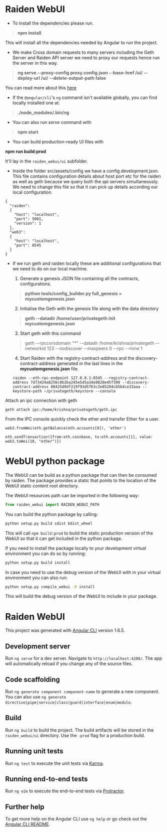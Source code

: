 # Raiden WebUI

* To install the dependencies please run.

> **npm install**.

This will install all the dependencies needed by Angular to run the project.

* We make Cross domain requests to many servers including the Geth Server and Raiden API server we need to proxy our requests hence run the server in this way.

> **ng serve --proxy-config proxy.config.json --base-href /ui/ --deploy-url /ui/ --delete-output-path false**

You can read more about this [here](https://github.com/angular/angular-cli/blob/master/docs/documentation/stories/proxy.md)

* If the `@angular/cli`'s `ng` command isn't available globally, you can find locally installed one at:

> **./node_modules/.bin/ng**

* You can also run *serve* command with

> **npm start**

* You can build production-ready UI files with

**npm run build:prod**

It'll lay in the `raiden_webui/ui` subfolder.

* Inside the folder src/assets/config we have a config.development.json. This file contains configuration details about host port etc for the raiden as well as geth because we query both the api servers simultaneously. We need to change this file so that it can pick up details according our local configuration.
```
{
  "raiden":
  {
    "host": "localhost",
    "port": 5001,
    "version": 1
  },
  "web3":
  {
    "host": "localhost",
    "port": 8545
  }
}
```

* If we run geth and raiden locally these are additional configurations that we need to do on our local machine.

	1. Generate a genesis JSON file containing all the contracts, configurations.
	> **python tools/config_builder.py full_genesis > mycustomgenesis.json**

	2. Initialise the Geth with the genesis file along with the data directory  
	> **geth --datadir /home/user/privategeth init mycustomgenesis.json**

	3. Start geth with this command
	> geth --rpccorsdomain "*" --datadir /home/krishna/privategeth --networkid 123 --nodiscover --maxpeers 0 --rpc --mine 1

	4. Start Raiden with the registry-contract-address and the discovery-contract-address generated in the last lines in the **mycustomgenesis.json**
file.
	```
    raiden --eth-rpc-endpoint 127.0.0.1:8545 --registry-contract-address 7d73424a8256c0b2ba245e5d5a3de8820e45f390 --discovery-contract-address 08425d9df219f93d5763c3e85204cb5b4ce33aaa --keystore-path ~/privategeth/keystore --console
    ```

 Attach an ipc connection with geth
 ```
 geth attach ipc:/home/krishna/privategeth/geth.ipc
 ```

 From the IPC console quickly check the ether and transfer Ether for a user.
 ```
 web3.fromWei(eth.getBalance(eth.accounts[0]), 'ether')

 eth.sendTransaction({from:eth.coinbase, to:eth.accounts[1], value: web3.toWei(10, "ether")})

```

# WebUI python package

The WebUI can be build as a python package that can then be consumed by raiden.
The package provides a static that points to the location of the WebUI static content root directory.

The WebUI resources path can be imported in the following way:
 
```python
from raiden_webui import RAIDEN_WEBUI_PATH
```
 
You can build the python package by calling:

```bash
python setup.py build sdist bdist_wheel
```

This will call `npm build:prod` to build the static production version of the WebUI so 
that it can get included in the python package.

If you need to install the package locally to your development virtual environment you can do
so by running:

```bash
python setup.py build install
```

In case you need to use the debug version of the WebUI with in your virtual environment you can also
run: 

```bash
python setup.py compile_webui -D install
``` 

This will build the debug version of the WebUI to include in your package. 


# Raiden WebUI

This project was generated with [Angular CLI](https://github.com/angular/angular-cli) version 1.6.5.

## Development server

Run `ng serve` for a dev server. Navigate to `http://localhost:4200/`. The app will automatically reload if you change any of the source files.

## Code scaffolding

Run `ng generate component component-name` to generate a new component. You can also use `ng generate directive|pipe|service|class|guard|interface|enum|module`.

## Build

Run `ng build` to build the project. The build artifacts will be stored in the `raiden_webui/ui` directory. Use the `-prod` flag for a production build.

## Running unit tests

Run `ng test` to execute the unit tests via [Karma](https://karma-runner.github.io).

## Running end-to-end tests

Run `ng e2e` to execute the end-to-end tests via [Protractor](http://www.protractortest.org/).

## Further help

To get more help on the Angular CLI use `ng help` or go check out the [Angular CLI README](https://github.com/angular/angular-cli/blob/master/README.md).

